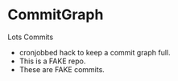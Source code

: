 # CommitGraph
Lots Commits

- cronjobbed hack to keep a commit graph full. 
- This is a FAKE repo. 
- These are FAKE commits. 

